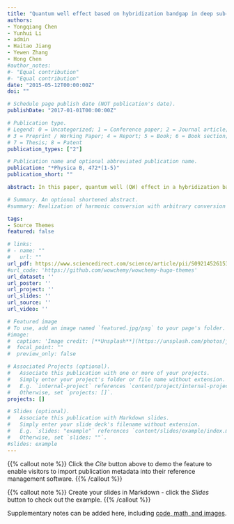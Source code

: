 ```yaml
---
title: "Quantum well effect based on hybridization bandgap in deep sub-wavelength coupled meta-atom"
authors:
- Yongqiang Chen
- Yunhui Li
- admin
- Haitao Jiang
- Yewen Zhang
- Hong Chen
#author_notes:
#- "Equal contribution"
#- "Equal contribution"
date: "2015-05-12T00:00:00Z"
doi: ""

# Schedule page publish date (NOT publication's date).
publishDate: "2017-01-01T00:00:00Z"

# Publication type.
# Legend: 0 = Uncategorized; 1 = Conference paper; 2 = Journal article;
# 3 = Preprint / Working Paper; 4 = Report; 5 = Book; 6 = Book section;
# 7 = Thesis; 8 = Patent
publication_types: ["2"]

# Publication name and optional abbreviated publication name.
publication: "*Physica B, 472*(1-5)"
publication_short: ""

abstract: In this paper, quantum well (QW) effect in a hybridization bandgap (HBG) structure via hiring deep subwavelength coupled meta-atoms is investigated. Subwavelength zero-index-metamaterial-based resonators acting as meta-atoms are side-coupled to a microstrip, forming the HBG structure. Both numerical and microwave experimental results confirm that, through properly hiring another set of meta-atoms, band mismatch between two HBGs can be introduced resulting in the HBG QW effect. Compared with the conventional QW structure based on Bragg interferences in photonic crystal, the device length of the proposed HBG QW structure can be reduced to only 1/4, demonstrating well the deep sub-wavelength property. Therefore, the above features make our design of HBG QW structures suitable to be utilized as multi-channel filters or multiplexers in microwave and optical communication system.

# Summary. An optional shortened abstract.
#summary: Realization of harmonic conversion with arbitrary conversion frequency, phase, and amplitude. Realization of frequency-converted wave steering and dynamic beam steering.

tags:
- Source Themes
featured: false

# links:
# - name: ""
#   url: ""
url_pdf: https://www.sciencedirect.com/science/article/pii/S0921452615300570
#url_code: 'https://github.com/wowchemy/wowchemy-hugo-themes'
url_dataset: ''
url_poster: ''
url_project: ''
url_slides: ''
url_source: ''
url_video: ''

# Featured image
# To use, add an image named `featured.jpg/png` to your page's folder. 
#image:
#  caption: 'Image credit: [**Unsplash**](https://unsplash.com/photos/jdD8gXaTZsc)'
#  focal_point: ""
#  preview_only: false

# Associated Projects (optional).
#   Associate this publication with one or more of your projects.
#   Simply enter your project's folder or file name without extension.
#   E.g. `internal-project` references `content/project/internal-project/index.md`.
#   Otherwise, set `projects: []`.
projects: []

# Slides (optional).
#   Associate this publication with Markdown slides.
#   Simply enter your slide deck's filename without extension.
#   E.g. `slides: "example"` references `content/slides/example/index.md`.
#   Otherwise, set `slides: ""`.
#slides: example
---
```


{{% callout note %}}
Click the *Cite* button above to demo the feature to enable visitors to import publication metadata into their reference management software.
{{% /callout %}}

{{% callout note %}}
Create your slides in Markdown - click the *Slides* button to check out the example.
{{% /callout %}}

Supplementary notes can be added here, including [code, math, and images](https://wowchemy.com/docs/writing-markdown-latex/).
